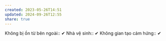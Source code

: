 ```yaml
---
created: 2023-05-26T14:51
updated: 2024-09-26T12:55
share: true
---
```

Không bị ồn từ bên ngoài:: ✔
Nhà vệ sinh:: ✔
Không gian tạo cảm hứng:: ✔